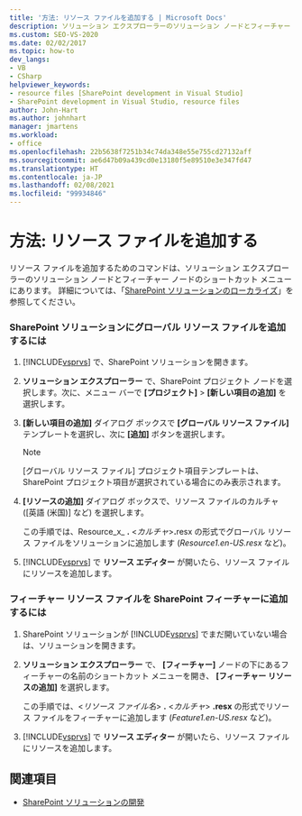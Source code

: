 ```yaml
---
title: '方法: リソース ファイルを追加する | Microsoft Docs'
description: ソリューション エクスプローラーのソリューション ノードとフィーチャー ノードでショートカット メニューのコマンドを使用して、Visual Studio にリソース ファイルを追加します。
ms.custom: SEO-VS-2020
ms.date: 02/02/2017
ms.topic: how-to
dev_langs:
- VB
- CSharp
helpviewer_keywords:
- resource files [SharePoint development in Visual Studio]
- SharePoint development in Visual Studio, resource files
author: John-Hart
ms.author: johnhart
manager: jmartens
ms.workload:
- office
ms.openlocfilehash: 22b5638f7251b34c74da348e55e755cd27132aff
ms.sourcegitcommit: ae6d47b09a439cd0e13180f5e89510e3e347fd47
ms.translationtype: HT
ms.contentlocale: ja-JP
ms.lasthandoff: 02/08/2021
ms.locfileid: "99934846"
---
```

# <a name="how-to-add-a-resource-file"></a>方法: リソース ファイルを追加する
  リソース ファイルを追加するためのコマンドは、ソリューション エクスプローラーのソリューション ノードとフィーチャー ノードのショートカット メニューにあります。 詳細については、「[SharePoint ソリューションのローカライズ](../sharepoint/localizing-sharepoint-solutions.md)」を参照してください。

### <a name="to-add-a-global-resource-file-to-a-sharepoint-solution"></a>SharePoint ソリューションにグローバル リソース ファイルを追加するには

1. [!INCLUDE[vsprvs](../sharepoint/includes/vsprvs-md.md)] で、SharePoint ソリューションを開きます。

2. **ソリューション エクスプローラー** で、SharePoint プロジェクト ノードを選択します。次に、メニュー バーで **[プロジェクト]**  >  **[新しい項目の追加]** を選択します。

3. **[新しい項目の追加]** ダイアログ ボックスで **[グローバル リソース ファイル]** テンプレートを選択し、次に **[追加]** ボタンを選択します。

   > [!NOTE]
   > [グローバル リソース ファイル] プロジェクト項目テンプレートは、SharePoint プロジェクト項目が選択されている場合にのみ表示されます。

4. **[リソースの追加]** ダイアログ ボックスで、リソース ファイルのカルチャ ([英語 (米国)] など) を選択します。

    この手順では、Resource_x_ **.** <<em>カルチャ</em>><strong>.</strong>resx の形式でグローバル リソース ファイルをソリューションに追加します (*Resource1.en-US.resx* など)。

5. [!INCLUDE[vsprvs](../sharepoint/includes/vsprvs-md.md)] で **リソース エディター** が開いたら、リソース ファイルにリソースを追加します。

### <a name="to-add-a-feature-resource-file-to-a-sharepoint-feature"></a>フィーチャー リソース ファイルを SharePoint フィーチャーに追加するには

1. SharePoint ソリューションが [!INCLUDE[vsprvs](../sharepoint/includes/vsprvs-md.md)] でまだ開いていない場合は、ソリューションを開きます。

2. **ソリューション エクスプローラー** で、 **[フィーチャー]** ノードの下にあるフィーチャーの名前のショートカット メニューを開き、 **[フィーチャー リソースの追加]** を選択します。

     この手順では、<_リソース ファイル名_> **.** <_カルチャ_> **.resx** の形式でリソース ファイルをフィーチャーに追加します (*Feature1.en-US.resx* など)。

3. [!INCLUDE[vsprvs](../sharepoint/includes/vsprvs-md.md)] で **リソース エディター** が開いたら、リソース ファイルにリソースを追加します。

## <a name="see-also"></a>関連項目
- [SharePoint ソリューションの開発](../sharepoint/developing-sharepoint-solutions.md)
